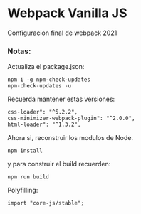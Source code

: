 # Webpack Vanilla JS

Configuracion final de webpack 2021

### Notas:
Actualiza el package.json:
```
npm i -g npm-check-updates
npm-check-updates -u
```

Recuerda mantener estas versiones:
```
css-loader": "^5.2.2",
css-minimizer-webpack-plugin": "^2.0.0",
html-loader": "^1.3.2",
```

Ahora si, reconstruir los modulos de Node.
```
npm install
```

y para construir el build recuerden:
```
npm run build
```

Polyfilling:
```
import "core-js/stable";
```